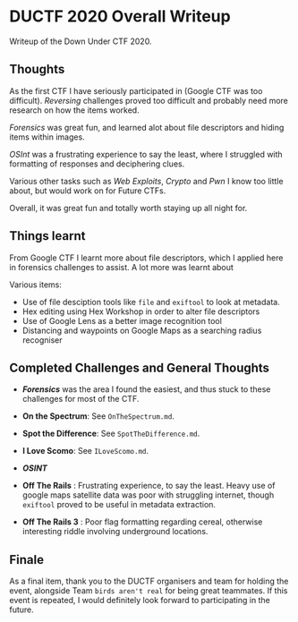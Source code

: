 # DUCTF 2020 Overall Writeup
Writeup of the Down Under CTF 2020.

## Thoughts
As the first CTF I have seriously participated in (Google CTF was too difficult). 
*Reversing* challenges proved too difficult and probably need more research on how the items worked.

*Forensics* was great fun, and learned alot about file descriptors and hiding items within images. 

*OSInt* was a frustrating experience to say the least, where I struggled with formatting of responses and deciphering clues.

Various other tasks such as *Web Exploits*, *Crypto* and *Pwn* I know too little about, but would work on for Future CTFs.

Overall, it was great fun and totally worth staying up all night for.

## Things learnt
From Google CTF I learnt more about file descriptors, which I applied here in forensics challenges to assist. A lot more was learnt about

Various items:
* Use of file desciption tools like `file` and `exiftool` to look at metadata.
* Hex editing using Hex Workshop in order to alter file descriptors
* Use of Google Lens as a better image recognition tool
* Distancing and waypoints on Google Maps as a searching radius recogniser

## Completed Challenges and General Thoughts
* ***Forensics*** was the area I found the easiest, and thus stuck to these challenges for most of the CTF.
* **On the Spectrum**: See `OnTheSpectrum.md`.
* **Spot the Difference**: See `SpotTheDifference.md`.
* **I Love Scomo**: See `ILoveScomo.md`.

* ***OSINT***
* **Off The Rails** : Frustrating experience, to say the least. Heavy use of google maps satellite data was poor with struggling internet, though `exiftool` proved to be useful in metadata extraction.
* **Off The Rails 3** : Poor flag formatting regarding cereal, otherwise interesting riddle involving underground locations. 


## Finale
As a final item, thank you to the DUCTF organisers and team for holding the event, alongside Team `birds aren't real` for being great teammates.
If this event is repeated, I would definitely look forward to participating in the future.
